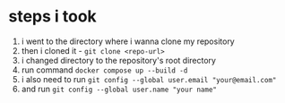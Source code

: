 # steps i took

1. i went to the directory where i wanna clone my repository
2. then i cloned it - `git clone <repo-url>`
3. i changed directory to the repository's root directory
4. run command `docker compose up --build -d`
5. i also need to run `git config --global user.email "your@email.com"`
6. and run `git config --global user.name "your name"`